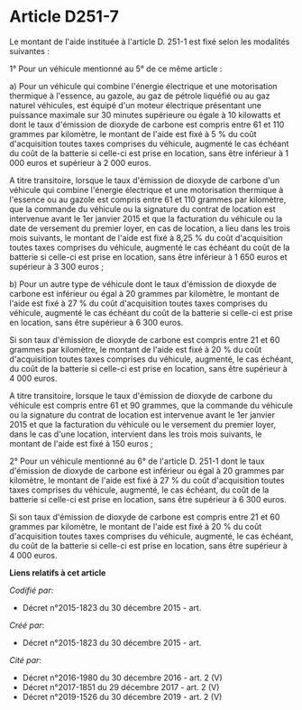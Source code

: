 # Article D251-7

Le montant de l'aide instituée à l'article D. 251-1 est fixé selon les modalités suivantes :

1° Pour un véhicule mentionné au 5° de ce même article :

a) Pour un véhicule qui combine l'énergie électrique et une motorisation thermique à l'essence, au gazole, au gaz de pétrole
liquéfié ou au gaz naturel véhicules, est équipé d'un moteur électrique présentant une puissance maximale sur 30 minutes
supérieure ou égale à 10 kilowatts et dont le taux d'émission de dioxyde de carbone est compris entre 61 et 110 grammes par
kilomètre, le montant de l'aide est fixé à 5 % du coût d'acquisition toutes taxes comprises du véhicule, augmenté le cas
échéant du coût de la batterie si celle-ci est prise en location, sans être inférieur à 1 000 euros et supérieur à 2 000
euros.

A titre transitoire, lorsque le taux d'émission de dioxyde de carbone d'un véhicule qui combine l'énergie électrique et une
motorisation thermique à l'essence ou au gazole est compris entre 61 et 110 grammes par kilomètre, que la commande du
véhicule ou la signature du contrat de location est intervenue avant le 1er janvier 2015 et que la facturation du véhicule ou
la date de versement du premier loyer, en cas de location, a lieu dans les trois mois suivants, le montant de l'aide est fixé
à 8,25 % du coût d'acquisition toutes taxes comprises du véhicule, augmenté le cas échéant du coût de la batterie si celle-ci
est prise en location, sans être inférieur à 1 650 euros et supérieur à 3 300 euros ;

b) Pour un autre type de véhicule dont le taux d'émission de dioxyde de carbone est inférieur ou égal à 20 grammes par
kilomètre, le montant de l'aide est fixé à 27 % du coût d'acquisition toutes taxes comprises du véhicule, augmenté le cas
échéant du coût de la batterie si celle-ci est prise en location, sans être supérieur à 6 300 euros.

Si son taux d'émission de dioxyde de carbone est compris entre 21 et 60 grammes par kilomètre, le montant de l'aide est fixé
à 20 % du coût d'acquisition toutes taxes comprises du véhicule, augmenté, le cas échéant, du coût de la batterie si celle-ci
est prise en location, sans être supérieur à 4 000 euros.

A titre transitoire, lorsque le taux d'émission de dioxyde de carbone du véhicule est compris entre 61 et 90 grammes, que la
commande du véhicule ou la signature du contrat de location est intervenue avant le 1er janvier 2015 et que la facturation du
véhicule ou le versement du premier loyer, dans le cas d'une location, intervient dans les trois mois suivants, le montant de
l'aide est fixé à 150 euros ;

2° Pour un véhicule mentionné au 6° de l'article D. 251-1 dont le taux d'émission de dioxyde de carbone est inférieur ou égal
à 20 grammes par kilomètre, le montant de l'aide est fixé à 27 % du coût d'acquisition toutes taxes comprises du véhicule,
augmenté, le cas échéant, du coût de la batterie si celle-ci est prise en location, sans être supérieur à 6 300 euros.

Si son taux d'émission de dioxyde de carbone est compris entre 21 et 60 grammes par kilomètre, le montant de l'aide est fixé
à 20 % du coût d'acquisition toutes taxes comprises du véhicule, augmenté, le cas échéant, du coût de la batterie si celle-ci
est prise en location, sans être supérieur à 4 000 euros.

**Liens relatifs à cet article**

_Codifié par_:

  - Décret n°2015-1823 du 30 décembre 2015 - art.

_Créé par_:

  - Décret n°2015-1823 du 30 décembre 2015 - art.

_Cité par_:

  - Décret n°2016-1980 du 30 décembre 2016 - art. 2 (V)
  - Décret n°2017-1851 du 29 décembre 2017 - art. 2 (V)
  - Décret n°2019-1526 du 30 décembre 2019 - art. 2 (V)

